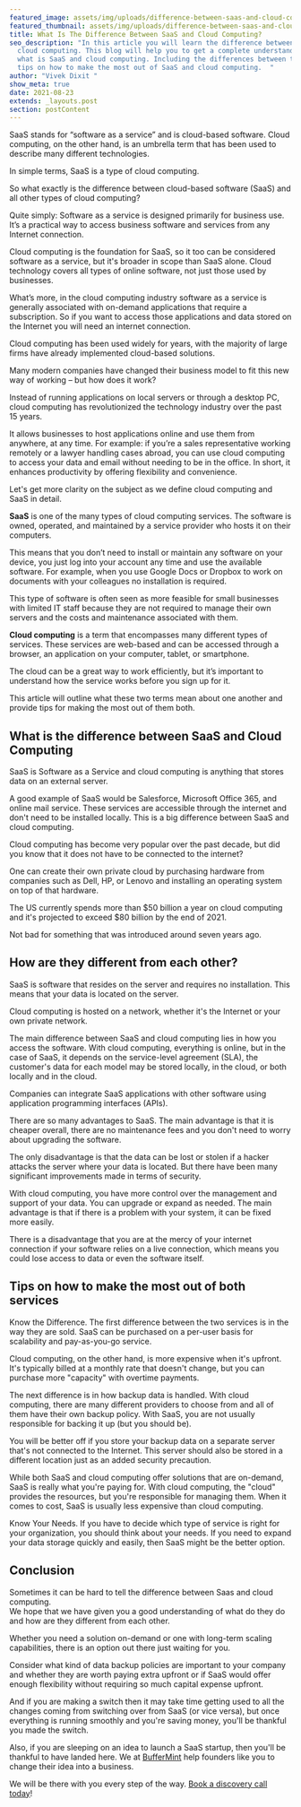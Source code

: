 ```yaml
---
featured_image: assets/img/uploads/difference-between-saas-and-cloud-computing-.jpeg
featured_thumbnail: assets/img/uploads/difference-between-saas-and-cloud-computing-thubnail-.jpeg
title: What Is The Difference Between SaaS and Cloud Computing?
seo_description: "In this article you will learn the difference between SaaS and
  cloud computing. This blog will help you to get a complete understanding of
  what is SaaS and cloud computing. Including the differences between them and
  tips on how to make the most out of SaaS and cloud computing.  "
author: "Vivek Dixit "
show_meta: true
date: 2021-08-23
extends: _layouts.post
section: postContent
---
```

SaaS stands for “software as a service” and is cloud-based software. Cloud computing, on the other hand, is an umbrella term that has been used to describe many different technologies.

In simple terms, SaaS is a type of cloud computing.

So what exactly is the difference between cloud-based software (SaaS) and all other types of cloud computing?

Quite simply: Software as a service is designed primarily for business use. It’s a practical way to access business software and services from any Internet connection.

Cloud computing is the foundation for SaaS, so it too can be considered software as a service, but it's broader in scope than SaaS alone. Cloud technology covers all types of online software, not just those used by businesses.

What’s more, in the cloud computing industry software as a service is generally associated with on-demand applications that require a subscription. So if you want to access those applications and data stored on the Internet you will need an internet connection.

Cloud computing has been used widely for years, with the majority of large firms have already implemented cloud-based solutions.

Many modern companies have changed their business model to fit this new way of working – but how does it work?

Instead of running applications on local servers or through a desktop PC, cloud computing has revolutionized the technology industry over the past 15 years.

It allows businesses to host applications online and use them from anywhere, at any time. For example: if you’re a sales representative working remotely or a lawyer handling cases abroad, you can use cloud computing to access your data and email without needing to be in the office. In short, it enhances productivity by offering flexibility and convenience.

Let's get more clarity on the subject as we define cloud computing and SaaS in detail.

**SaaS** is one of the many types of cloud computing services. The software is owned, operated, and maintained by a service provider who hosts it on their computers.

This means that you don’t need to install or maintain any software on your device, you just log into your account any time and use the available software. For example, when you use Google Docs or Dropbox to work on documents with your colleagues no installation is required.

This type of software is often seen as more feasible for small businesses with limited IT staff because they are not required to manage their own servers and the costs and maintenance associated with them.

**Cloud computing** is a term that encompasses many different types of services. These services are web-based and can be accessed through a browser, an application on your computer, tablet, or smartphone.

The cloud can be a great way to work efficiently, but it’s important to understand how the service works before you sign up for it.

This article will outline what these two terms mean about one another and provide tips for making the most out of them both.

## What is the difference between SaaS and Cloud Computing

SaaS is Software as a Service and cloud computing is anything that stores data on an external server.

A good example of SaaS would be Salesforce, Microsoft Office 365, and online mail service. These services are accessible through the internet and don't need to be installed locally. This is a big difference between SaaS and cloud computing.

Cloud computing has become very popular over the past decade, but did you know that it does not have to be connected to the internet?

One can create their own private cloud by purchasing hardware from companies such as Dell, HP, or Lenovo and installing an operating system on top of that hardware.

The US currently spends more than $50 billion a year on cloud computing and it's projected to exceed $80 billion by the end of 2021.

Not bad for something that was introduced around seven years ago.

## How are they different from each other?

SaaS is software that resides on the server and requires no installation. This means that your data is located on the server.

Cloud computing is hosted on a network, whether it's the Internet or your own private network.

The main difference between SaaS and cloud computing lies in how you access the software. With cloud computing, everything is online, but in the case of SaaS, it depends on the service-level agreement (SLA), the customer's data for each model may be stored locally, in the cloud, or both locally and in the cloud.

Companies can integrate SaaS applications with other software using application programming interfaces (APIs).

There are so many advantages to SaaS. The main advantage is that it is cheaper overall, there are no maintenance fees and you don't need to worry about upgrading the software. 

The only disadvantage is that the data can be lost or stolen if a hacker attacks the server where your data is located. But there have been many significant improvements made in terms of security.

With cloud computing, you have more control over the management and support of your data. You can upgrade or expand as needed. The main advantage is that if there is a problem with your system, it can be fixed more easily.

There is a disadvantage that you are at the mercy of your internet connection if your software relies on a live connection, which means you could lose access to data or even the software itself.

## Tips on how to make the most out of both services

Know the Difference. The first difference between the two services is in the way they are sold. SaaS can be purchased on a per-user basis for scalability and pay-as-you-go service.

Cloud computing, on the other hand, is more expensive when it's upfront. It's typically billed at a monthly rate that doesn't change, but you can purchase more "capacity" with overtime payments.

The next difference is in how backup data is handled. With cloud computing, there are many different providers to choose from and all of them have their own backup policy. With SaaS, you are not usually responsible for backing it up (but you should be).

You will be better off if you store your backup data on a separate server that's not connected to the Internet. This server should also be stored in a different location just as an added security precaution.

While both SaaS and cloud computing offer solutions that are on-demand, SaaS is really what you're paying for. With cloud computing, the "cloud" provides the resources, but you're responsible for managing them. When it comes to cost, SaaS is usually less expensive than cloud computing.

Know Your Needs. If you have to decide which type of service is right for your organization, you should think about your needs. If you need to expand your data storage quickly and easily, then SaaS might be the better option.

## Conclusion

Sometimes it can be hard to tell the difference between Saas and cloud computing. \
We hope that we have given you a good understanding of what do they do and how are they different from each other.

Whether you need a solution on-demand or one with long-term scaling capabilities, there is an option out there just waiting for you.

Consider what kind of data backup policies are important to your company and whether they are worth paying extra upfront or if SaaS would offer enough flexibility without requiring so much capital expense upfront.

And if you are making a switch then it may take time getting used to all the changes coming from switching over from SaaS (or vice versa), but once everything is running smoothly and you're saving money, you'll be thankful you made the switch.

Also, if you are sleeping on an idea to launch a SaaS startup, then you'll be thankful to have landed here. We at [BufferMint](https://buffermint.com/) help founders like you to change their idea into a business.

We will be there with you every step of the way. [Book a discovery call today](https://calendly.com/buffermint/30min?month=2021-08)!